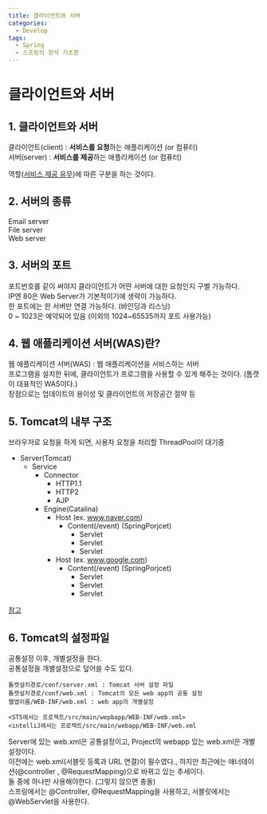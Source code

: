 ```yaml
---
title: 클라이언트와 서버
categories:
  - Develop
tags:
  - Spring
  - 스프링의 정석 기초편
---
```

# 클라이언트와 서버

## 1. 클라이언트와 서버

클라이언트(client) : **서비스를 요청**하는 애플리케이션 (or  컴퓨터)<br>서버(server) : **서비스를 제공**하는 애플리케이션 (or 컴퓨터)

역할(<u>서비스 제공 유무</u>)에 따른 구분을 하는 것이다.<br>

## 2. 서버의 종류

Email server<br>File server<br>Web server

## 3. 서버의 포트

포트번호를 같이 써야지 클라이언트가 어떤 서버에 대한 요청인지 구별 가능하다.<br>IP엔 80은 Web Server가 기본적이기에 생략이 가능하다.<br>한 포트에는 한 서버만 연결 가능하다. (바인딩과 리스닝)<br>0 ~ 1023은 예약되어 있음 (이외의 1024~65535까지 포트 사용가능)

## 4. 웹 애플리케이션 서버(WAS)란?

웹 애플리케이션 서버(WAS) : 웹 애플리케이션을 서비스하는 서버<br>프로그램을 설치한 뒤에, 클라이언트가 프로그램을 사용할 수 있게 해주는 것이다. (톰캣이 대표적인 WAS이다.)<br>장점으로는 업데이트의 용이성 및 클라이언트의 저장공간 절약 등

## 5. Tomcat의 내부 구조

브라우저로 요청을 하게 되면, 사용자 요청을 처리할 ThreadPool이 대기중

- Server(Tomcat)
  - Service
    - Connector
      - HTTP1.1
      - HTTP2
      - AJP
    - Engine(Catalina)
      - Host (ex. www.naver.com)
        - Content(/event) (SpringPorjcet)
          - Servlet
          - Servlet
          - Servlet
      - Host (ex. www.google.com)
        - Content(/event) (SpringPorjcet)
          - Servlet
          - Servlet
          - Servlet

[참고](http://tomcat.apache.org/tomcat-9.0-doc/architecture/overview.html)

## 6. Tomcat의 설정파일

공통설정 이후, 개별설정을 한다.<br>공통설정을 개별설정으로 덮어쓸 수도 있다.

```
톰캣설치경로/conf/server.xml : Tomcat 서버 설정 파일
톰캣설치경로/conf/web.xml : Tomcat의 모든 web app의 공통 설정
웹앱이름/WEB-INF/web.xml : web app의 개별설정

<STS에서는 프로젝트/src/main/wepbapp/WEB-INF/web.xml>
<intelliJ에서는 프로젝트/src/main/webapp/WEB-INF/web.xml
```

 Server에 있는 web.xml은 공통설정이고, Project의 webapp 있는 web.xml은 개별설정이다.<br>이전에는 web.xml(서블릿 등록과 URL 연결)이 필수였다., 하지만 최근에는 애너테이션(@controller , @RequestMapping)으로 바뀌고 있는 추세이다.<br>둘 중에 하나만 사용해야한다. (그렇지 않으면 충돌)<br>스프링에서는 @Controller, @RequestMapping을 사용하고, 서블릿에서는 @WebServlet을 사용한다.
